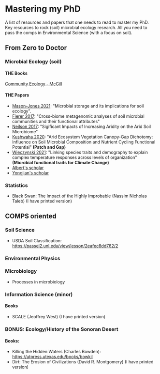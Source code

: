 # Mastering my PhD
A list of resources and papers that one needs to read to master my PhD. 
Key resources to rock (soil) microbial ecology research. 
All you need to pass the comps in Environmental Science (with a focus on soil). 


## From Zero to Doctor

### Microbial Ecology (soil)

#### THE Books

[Community Ecology - McGill](https://www.amazon.com/Community-Ecology-Gary-G-Mittelbach/dp/019883585X)


#### THE Papers

* [Mason-Jones 2021](https://www.nature.com/articles/s41396-021-01110-w): "Microbial storage and its implications for soil ecology". 
* [Fierer 2017](https://www.pnas.org/content/109/52/21390): "Cross-biome metagenomic analyses of soil microbial communities and their functional attributes"
* [Neilson 2017](https://journals.asm.org/doi/10.1128/mSystems.00195-16): "Sigificant Impacts of Increasing Aridity on the Arid Soil Microbiome"
* [Kushwaha 2020](https://journals.asm.org/doi/full/10.1128/AEM.02780-20): "Arid Ecosystem Vegetation Canopy-Gap Dichotomy: Influence on Soil Microbial Composition and Nutrient Cycling Functional Potential" **(Patch and Gap)**
* [Wieczynski 2021](https://www.pnas.org/content/118/42/e2104863118): "Linking species traits and demography to explain complex temperature responses across levels of organization" **(Microbial functional traits for Climate Change)**
* [Albert's scholar](https://scholar.google.es/citations?user=Te8nPm8AAAAJ&hl=es)
* [Yongjian's scholar](https://scholar.google.com/citations?user=WC5MjbwAAAAJ&hl=en)


### Statistics

* Black Swan: The Impact of the Highly Improbable (Nassim Nicholas Taleb) (I have printed version)


## COMPS oriented



### Soil Science 

* USDA Soil Classification: https://passel2.unl.edu/view/lesson/2eafec8dd762/2



### Environmental Physics



### Microbiology

* Processes in microbiology



### Information Science (minor)
#### Books

* SCALE (Jeoffrey West) (I have printed version)


### BONUS: Ecology/History of the Sonoran Desert 

#### Books: 

* Killing the Hidden Waters (Charles Bowden): https://utpress.utexas.edu/books/bowkil
* Dirt: The Erosion of Civilizations (David R. Montgomery) (I have printed version)

